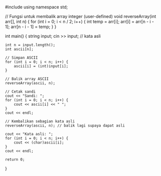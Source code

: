 #include <iostream>
using namespace std;

// Fungsi untuk membalik array integer (user-defined)
void reverseArray(int arr[], int n) {
    for (int i = 0; i < n / 2; i++) {
        int temp = arr[i];
        arr[i] = arr[n - i - 1];
        arr[n - i - 1] = temp;
    }
}

int main() {
    string input;
    cin >> input; // kata asli

    int n = input.length();
    int ascii[n];

    // Simpan ASCII
    for (int i = 0; i < n; i++) {
        ascii[i] = (int)input[i];
    }

    // Balik array ASCII
    reverseArray(ascii, n);

    // Cetak sandi
    cout << "Sandi: ";
    for (int i = 0; i < n; i++) {
        cout << ascii[i] << " ";
    }
    cout << endl;

    // Kembalikan sebagian kata asli
    reverseArray(ascii, n); // balik lagi supaya dapat asli

    cout << "Kata asli: ";
    for (int i = 0; i < n; i++) {
        cout << (char)ascii[i];
    }
    cout << endl;

    return 0;
}
